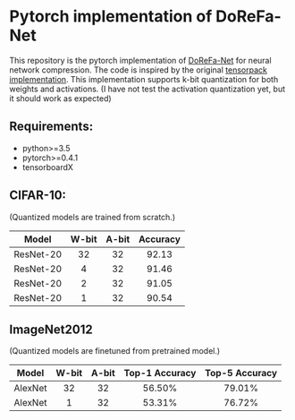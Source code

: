 # Pytorch implementation of DoReFa-Net

This repository is the pytorch implementation of [DoReFa-Net](https://arxiv.org/pdf/1606.06160.pdf) for neural network compression. 
The code is inspired by the original [tensorpack implementation](https://github.com/tensorpack/tensorpack/tree/master/examples/DoReFa-Net).
This implementation supports k-bit quantization for both weights and activations.
(I have not test the activation quantization yet, but it should work as expected) 
 
## Requirements:
- python>=3.5
- pytorch>=0.4.1
- tensorboardX


## CIFAR-10:
(Quantized models are trained from scratch.)

Model|W-bit|A-bit|Accuracy
:---:|:---:|:---:|:---:
ResNet-20|32|32|92.13
ResNet-20|4|32|91.46
ResNet-20|2|32|91.05
ResNet-20|1|32|90.54

## ImageNet2012
(Quantized models are finetuned from pretrained model.)

Model|W-bit|A-bit|Top-1 Accuracy|Top-5 Accuracy
:---:|:---:|:---:|:---:|:---:
AlexNet|32|32|56.50%|79.01%
AlexNet|1|32|53.31%|76.72%


